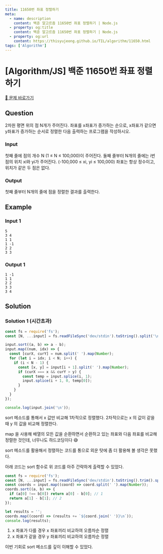 ```yaml
---
title: 11650번 좌표 정렬하기
meta:
  - name: description
    content: 백준 알고르즘 11650번 좌표 정렬하기 | Node.js
  - property: og:title
    content: 백준 알고르즘 11650번 좌표 정렬하기 | Node.js
  - property: og:url
    content: https://thisyujeong.github.io/TIL/algorithm/11650.html
tags: ['Algorithm']
---
```


# [Algorithm/JS] 백준 11650번 좌표 정렬하기

[🔗 문제 바로가기](https://www.acmicpc.net/problem/11650)

## Question

2차원 평면 위의 점 N개가 주어진다. 좌표를 x좌표가 증가하는 순으로, x좌표가 같으면 y좌표가 증가하는 순서로 정렬한 다음 출력하는 프로그램을 작성하시오.

### Input

첫째 줄에 점의 개수 N (1 ≤ N ≤ 100,000)이 주어진다. 둘째 줄부터 N개의 줄에는 i번점의 위치 xi와 yi가 주어진다. (-100,000 ≤ xi, yi ≤ 100,000) 좌표는 항상 정수이고, 위치가 같은 두 점은 없다.

### Output

첫째 줄부터 N개의 줄에 점을 정렬한 결과를 출력한다.

## Example

### Input 1

```
5
3 4
1 1
1 -1
2 2
3 3
```

### Output 1

```
1 -1
1 1
2 2
3 3
3 4
```

## Solution

### Solution 1 (시간초과)

```js
const fs = require('fs');
const [N, ...input] = fs.readFileSync('dev/stdin').toString().split('\n');

input.sort((a, b) => a - b);
input.map((num, idx) => {
  const [curX, curY] = num.split(' ').map(Number);
  for (let i = idx; i < N; i++) {
    if (i < N - 1) {
      const [x, y] = input[i + 1].split(' ').map(Number);
      if (curX === x && curY > y) {
        const temp = input.splice(i, 1);
        input.splice(i + 1, 0, temp[0]);
      }
    }
  }
});

console.log(input.join('\n'));
```

sort 메소드를 통해서 x 값만 비교해 1차적으로 정렬했다. 2차적으로는 x 의 값이 같을 때 y 의 값을 비교해 정렬한다.

map 을 사용해 배열의 모든 값을 순환하면서 순환하고 있는 좌표와 다음 좌표를 비교해 정렬한 것인데, 너무나도 하드코딩이다 😅

sort 메소드를 활용해서 정렬하는 코드를 통으로 외운 탓에 좀 더 활용해 볼 생각은 못했다.

아래 코드는 sort 함수로 위 코드를 아주 간략하게 출력할 수 있었다.

```js
const fs = require('fs');
const [N, ...input] = fs.readFileSync('dev/stdin').toString().trim().split('\n');
const coords = input.map((coord) => coord.split(' ').map(Number));
coords.sort((a, b) => {
  if (a[0] !== b[0]) return a[0] - b[0]; // 1
  return a[1] - b[1]; // 2
});

let results = '';
coords.map((coord) => (results += `${coord.join(' ')}\n`));
console.log(results);
```

1. x 좌표가 다를 경우 x 좌표끼리 비교하여 오름차순 정렬
2. x 좌표가 같을 경우 y 좌표끼리 비교하여 오름차순 정렬

이번 기회로 sort 메소드를 깊이 이해할 수 있었다.
